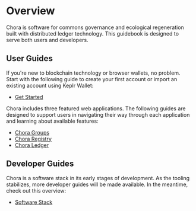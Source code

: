 # Overview

Chora is software for commons governance and ecological regeneration built with distributed ledger technology. This guidebook is designed to serve both users and developers.

## User Guides

If you\'re new to blockchain technology or browser wallets, no problem. Start with the following guide to create your first account or import an existing account using Keplr Wallet:

- [Get Started](/guides/get-started)

Chora includes three featured web applications. The following guides are designed to support users in navigating their way through each application and learning about available features:

- [Chora Groups](/guides/groups)
- [Chora Registry](/guides/registry)
- [Chora Ledger](/guides/ledger)

## Developer Guides

Chora is a software stack in its early stages of development. As the tooling stabilizes, more developer guides will be made available. In the meantime, check out this overview:

- [Software Stack](/guides/stack)